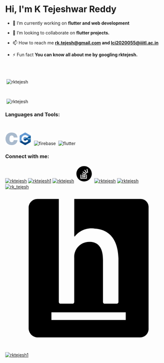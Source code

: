 <h1 align="left">Hi, I'm K Tejeshwar Reddy</h1>

- 🔭 I’m currently working on **flutter and web development**

- 👯 I’m looking to collaborate on **flutter projects.**

- 📫 How to reach me **rk.tejesh@gmail.com and lci2020055@iiitl.ac.in**

- ⚡ Fun fact **You can know all about me by googling rktejesh.**
<br>
<br>
<p>&nbsp;<img align="center" src="https://github-readme-stats.vercel.app/api?username=rktejesh&show_icons=true&locale=en" alt="rktejesh" /></p>
<br>
<p>&nbsp;<img align="center" src="https://github-readme-streak-stats.herokuapp.com/?user=rktejesh&" alt="rktejesh" /></p>

<h3 align="left">Languages and Tools:</h3>
<br>
<p align="left"><img src="https://raw.githubusercontent.com/devicons/devicon/master/icons/c/c-original.svg" alt="c" width="40" height="40"/>&nbsp;<img src="https://raw.githubusercontent.com/devicons/devicon/master/icons/cplusplus/cplusplus-original.svg" alt="cplusplus" width="40" height="40"/>&nbsp; <img src="https://www.vectorlogo.zone/logos/firebase/firebase-icon.svg" alt="firebase" width="40" height="40"/>&nbsp; <img src="https://www.vectorlogo.zone/logos/flutterio/flutterio-icon.svg" alt="flutter" width="40" height="40"/> </p>

<h3 align="left">Connect with me:</h3>
<p align="left">
<a href="https://dev.to/rktejesh" target="blank"><img align="center" src="https://cdn.jsdelivr.net/npm/simple-icons@3.0.1/icons/dev-dot-to.svg" alt="rktejesh" height="30" width="40" /></a>
<a href="https://twitter.com/rktejesh1" target="blank"><img align="center" src="https://raw.githubusercontent.com/rahuldkjain/github-profile-readme-generator/neutral-icons/src/images/icons/Social/twitter.svg" alt="rktejesh1" height="30" width="40" /></a>
<a href="https://linkedin.com/in/rktejesh" target="blank"><img align="center" src="https://raw.githubusercontent.com/rahuldkjain/github-profile-readme-generator/neutral-icons/src/images/icons/Social/linked-in-alt.svg" alt="rktejesh" height="30" width="40" /></a>
<a href="https://stackoverflow.com/users/14700514" target="blank"><svg xmlns="http://www.w3.org/2000/svg" xmlns:xlink="http://www.w3.org/1999/xlink" enable-background="new -1163 1657.697 56.693 56.693" height="56.693px" id="Layer_1" version="1.1" viewBox="-1163 1657.697 56.693 56.693" width="56.693px" xml:space="preserve"><path d="M-1134.653,1662.9163c-13.5996,0-24.625,11.0234-24.625,24.623s11.0254,24.625,24.625,24.625  c13.5985,0,24.6239-11.0254,24.6239-24.625S-1121.0544,1662.9163-1134.653,1662.9163z M-1138.1688,1680.2804l10.5885,6.2452  l-1.3339,2.2612l-10.5891-6.2455L-1138.1688,1680.2804z M-1141.0013,1686.3375l11.8713,3.1913l-0.6814,2.5355l-11.8719-3.1913  L-1141.0013,1686.3375z M-1142.1785,1691.8271l12.2408,1.1279l-0.2408,2.6139l-12.2411-1.1271L-1142.1785,1691.8271z   M-1130.2347,1696.3214l0.0016,2.6257l-12.2936,0.0057l-0.0012-2.6254L-1130.2347,1696.3214z M-1126.0458,1702.4907  c0,0,0,0.6133-0.0206,0.6133v0.01h-19.6694c0,0-0.613,0-0.613-0.01h-0.0209v-12.7936h2.1v10.7336h16.1241v-10.7336h2.0999V1702.4907  z M-1127.153,1686.1653l-6.9266-10.1562l2.1694-1.4792l6.9261,10.1569L-1127.153,1686.1653z M-1124.5138,1684.5271l-2.1025-12.1116  l2.5869-0.449l2.103,12.1117L-1124.5138,1684.5271z"/></svg></a>
<a href="https://fb.com/rktejesh" target="blank"><img align="center" src="https://commons.wikimedia.org/wiki/File:Facebook_icon_(black).svg" alt="rktejesh" height="30" width="40" /></a>
<a href="https://dribbble.com/rktejesh" target="blank"><img align="center" src="https://raw.githubusercontent.com/rahuldkjain/github-profile-readme-generator/neutral-icons/src/images/icons/Social/dribbble.svg" alt="rktejesh" height="30" width="40" /></a>
<a href="https://www.codechef.com/users/rk_tejesh" target="blank"><img align="center" src="https://cdn.jsdelivr.net/npm/simple-icons@3.1.0/icons/codechef.svg" alt="rk_tejesh" height="30" width="40" /></a>
<a href="https://www.hackerearth.com/@rktejesh" target="blank"><svg xmlns="http://www.w3.org/2000/svg" xmlns:xlink="http://www.w3.org/1999/xlink" version="1.1" id="Layer_1" x="0px" y="0px" viewBox="0 0 512 512" style="enable-background:new 0 0 512 512;" xml:space="preserve"><g><g><path d="M439.4,31H224.3v121.7h2c15.7-20.2,41.5-29.9,66.7-25l-0.4-0.1c36.8,2.7,73.3,25,75.4,96.7V366c-0.2,2.9-2.5,5.3-5.3,5.4 H323c-2.9,0-5.3-2.4-5.3-5.4V228.8c0-33.3-11-58.4-43.9-58.4H273c-28.3,0-50.6,23.9-48.8,52.1v-0.2V366c0,3-2.4,5.4-5.3,5.4h-39.3 c-3,0-5.4-2.4-5.4-5.4V31h-69.6c-15.4,0-28,12.2-28.6,27.5V452c0.6,16.1,13.7,28.9,29.8,29h333.6c15.5-0.4,27.5-13.6,26.5-29.1 v0.1V58.5c1-14.9-10.9-27.5-25.8-27.5L439.4,31L439.4,31z M391.7,424.4H150.1v-24.8h241.6V424.4z"/</g></g></svg></a>
</p>

<p align="left"> <a href="https://twitter.com/rktejesh1" target="blank"><img src="https://img.shields.io/twitter/follow/rktejesh1?logo=twitter&style=for-the-badge" alt="rktejesh1" /></a> </p>
